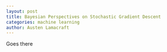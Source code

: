 ```yaml
---
layout: post
title: Bayesian Perspectives on Stochastic Gradient Descent
categories: machine learning
author: Austen Lamacraft
---
```


Goes there
